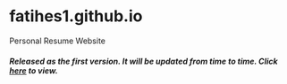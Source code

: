 # fatihes1.github.io
Personal Resume Website
<h5>
Released as the first version. It will be updated from time to time. Click <a href ="https://hrhldt.github.io/" target="_blank">here</a> to view.
</h5>
